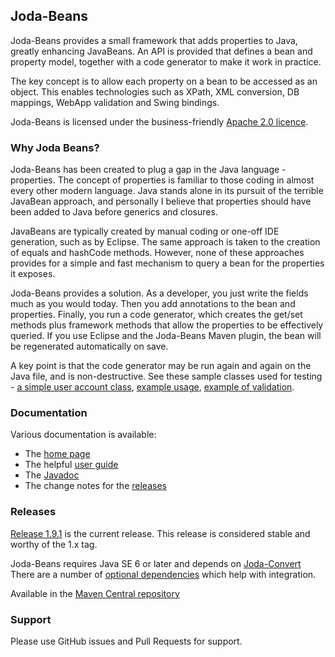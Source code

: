 Joda-Beans
------------

Joda-Beans provides a small framework that adds properties to Java, greatly enhancing JavaBeans.
An API is provided that defines a bean and property model, together with a code generator to make it work in practice.

The key concept is to allow each property on a bean to be accessed as an object.
This enables technologies such as XPath, XML conversion, DB mappings, WebApp validation and Swing bindings.

Joda-Beans is licensed under the business-friendly [Apache 2.0 licence](http://www.joda.org/joda-beans/license.html).


### Why Joda Beans?

Joda-Beans has been created to plug a gap in the Java language - properties.
The concept of properties is familiar to those coding in almost every other modern language.
Java stands alone in its pursuit of the terrible JavaBean approach, and personally I believe that
properties should have been added to Java before generics and closures.

JavaBeans are typically created by manual coding or one-off IDE generation, such as by Eclipse.
The same approach is taken to the creation of equals and hashCode methods.
However, none of these approaches provides for a simple and fast mechanism to query a bean for the properties it exposes.

Joda-Beans provides a solution. As a developer, you just write the fields much as you would today.
Then you add annotations to the bean and properties.
Finally, you run a code generator, which creates the get/set methods plus framework methods that allow the properties
to be effectively queried.
If you use Eclipse and the Joda-Beans Maven plugin, the bean will be regenerated automatically on save.

A key point is that the code generator may be run again and again on the Java file, and is non-destructive.
See these sample classes used for testing -
[a simple user account class](https://github.com/JodaOrg/joda-beans/blob/v1.4/src/test/java/org/joda/beans/gen/UserAccount.java#L34),
[example usage](https://github.com/JodaOrg/joda-beans/blob/v1.0/src/test/java/org/joda/beans/Examples.java#L26),
[example of validation](https://github.com/JodaOrg/joda-beans/blob/v1.0/src/test/java/org/joda/beans/gen/ValidateBean.java#L38).


### Documentation
Various documentation is available:

* The [home page](http://www.joda.org/joda-beans/)
* The helpful [user guide](http://www.joda.org/joda-beans/userguide.html)
* The [Javadoc](http://www.joda.org/joda-beans/apidocs/index.html)
* The change notes for the [releases](http://www.joda.org/joda-beans/changes-report.html)


### Releases
[Release 1.9.1](http://www.joda.org/joda-beans/download.html) is the current release.
This release is considered stable and worthy of the 1.x tag.

Joda-Beans requires Java SE 6 or later and depends on [Joda-Convert](https://github.com/JodaOrg/joda-convert/)
There are a number of [optional dependencies](http://www.joda.org/joda-beans/dependencies.html) which help with integration.

Available in the [Maven Central repository](http://search.maven.org/#artifactdetails|org.joda|joda-beans|1.9.1|jar)


### Support
Please use GitHub issues and Pull Requests for support.
